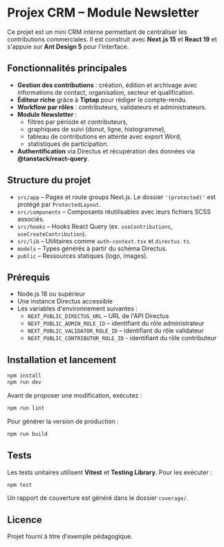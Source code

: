 # Projex CRM – Module Newsletter

Ce projet est un mini CRM interne permettant de centraliser les contributions commerciales.
Il est construit avec **Next.js 15** et **React 19** et s'appuie sur **Ant Design 5** pour l'interface.

## Fonctionnalités principales

- **Gestion des contributions** : création, édition et archivage avec informations de contact, organisation, secteur et qualification.
- **Éditeur riche** grâce à **Tiptap** pour rédiger le compte-rendu.
- **Workflow par rôles** : contributeurs, validateurs et administrateurs.
- **Module Newsletter** :
  - filtres par période et contributeurs,
  - graphiques de suivi (donut, ligne, histogramme),
  - tableau de contributions en attente avec export Word,
  - statistiques de participation.
- **Authentification** via Directus et récupération des données via **@tanstack/react-query**.

## Structure du projet

- `src/app` – Pages et route groups Next.js. Le dossier `'(protected)'` est protégé par `ProtectedLayout`.
- `src/components` – Composants réutilisables avec leurs fichiers SCSS associés.
- `src/hooks` – Hooks React Query (ex. `useContributions`, `useCreateContribution`).
- `src/lib` – Utilitaires comme `auth-context.tsx` et `directus.ts`.
- `models` – Types générés à partir du schéma Directus.
- `public` – Ressources statiques (logo, images).

## Prérequis

- Node.js 18 ou supérieur
- Une instance Directus accessible
- Les variables d'environnement suivantes :
  - `NEXT_PUBLIC_DIRECTUS_URL` – URL de l'API Directus
  - `NEXT_PUBLIC_ADMIN_ROLE_ID` – identifiant du rôle administrateur
  - `NEXT_PUBLIC_VALIDATOR_ROLE_ID` – identifiant du rôle validateur
  - `NEXT_PUBLIC_CONTRIBUTOR_ROLE_ID` - identifiant du rôle contributeur

## Installation et lancement

```bash
npm install
npm run dev
```

Avant de proposer une modification, exécutez :

```bash
npm run lint
```

Pour générer la version de production :

```bash
npm run build
```

## Tests

Les tests unitaires utilisent **Vitest** et **Testing Library**. Pour les exécuter :

```bash
npm test
```

Un rapport de couverture est généré dans le dossier `coverage/`.

## Licence

Projet fourni à titre d'exemple pédagogique.
